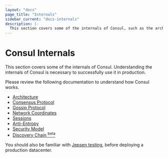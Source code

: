 ```yaml
---
layout: "docs"
page_title: "Internals"
sidebar_current: "docs-internals"
description: |-
  This section covers some of the internals of Consul, such as the architecture, consensus and gossip protocols, and security model.
---
```


# Consul Internals

This section covers some of the internals of Consul. Understanding the internals of Consul is necessary to successfully
use it in production. 

Please review the following documentation to understand how Consul works.

* [Architecture](/docs/internals/architecture.html)
* [Consensus Protocol](/docs/internals/consensus.html)
* [Gossip Protocol](/docs/internals/gossip.html)
* [Network Coordinates](/docs/internals/coordinates.html)
* [Sessions](/docs/internals/sessions.html)
* [Anti-Entropy](/docs/internals/anti-entropy.html)
* [Security Model](/docs/internals/security.html)
* [Discovery Chain <sup>beta</sup>](/docs/internals/discovery-chain.html)

You should also be familiar with [Jepsen testing](/docs/internals/jepsen.html), before deploying 
a production datacenter. 
